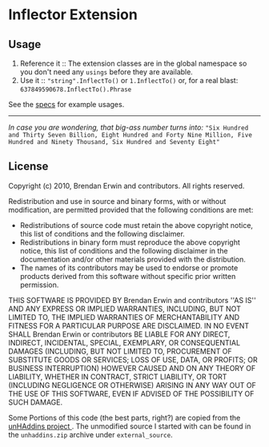 Inflector Extension
======

Usage
----
  1. Reference it :: The extension classes are in the global namespace so you don't need any `usings` before they are available.
  2. Use it :: `"string".InflectTo()` or `1.InflectTo()` or, for a real blast: `637849590678.InflectTo().Phrase`

See the [specs](http://github.com/brendanjerwin/inflector_extension/tree/master/inflector_extension/Specs/) for example usages.

------

_In case you are wondering, that big-ass number turns into:_ `"Six Hundred and Thirty Seven Billion, Eight Hundred and Forty Nine Million, Five Hundred and Ninety Thousand, Six Hundred and Seventy Eight"`

License
----
Copyright (c) 2010, Brendan Erwin and contributors.
All rights reserved.
 
Redistribution and use in source and binary forms, with or without
modification, are permitted provided that the following conditions are met:
    
  * Redistributions of source code must retain the above copyright
      notice, this list of conditions and the following disclaimer.
  * Redistributions in binary form must reproduce the above copyright
      notice, this list of conditions and the following disclaimer in the
      documentation and/or other materials provided with the distribution.
  * The names of its contributors may be used to endorse or promote products
      derived from this software without specific prior written permission.
 
THIS SOFTWARE IS PROVIDED BY Brendan Erwin and contributors ''AS IS'' AND ANY
EXPRESS OR IMPLIED WARRANTIES, INCLUDING, BUT NOT LIMITED TO, THE IMPLIED
WARRANTIES OF MERCHANTABILITY AND FITNESS FOR A PARTICULAR PURPOSE ARE
DISCLAIMED. IN NO EVENT SHALL Brendan Erwin or contributors BE LIABLE FOR ANY
DIRECT, INDIRECT, INCIDENTAL, SPECIAL, EXEMPLARY, OR CONSEQUENTIAL DAMAGES
(INCLUDING, BUT NOT LIMITED TO, PROCUREMENT OF SUBSTITUTE GOODS OR SERVICES;
LOSS OF USE, DATA, OR PROFITS; OR BUSINESS INTERRUPTION) HOWEVER CAUSED AND
ON ANY THEORY OF LIABILITY, WHETHER IN CONTRACT, STRICT LIABILITY, OR TORT
(INCLUDING NEGLIGENCE OR OTHERWISE) ARISING IN ANY WAY OUT OF THE USE OF THIS
SOFTWARE, EVEN IF ADVISED OF THE POSSIBILITY OF SUCH DAMAGE.

Some Portions of this code (the best parts, right?) are copied from the [unHAddins project ](http://code.google.com/p/unhaddins/ "unhaddins - Project Hosting on Google Code"). The unmodified source I started with can be found in the `unhaddins.zip` archive under `external_source`.


